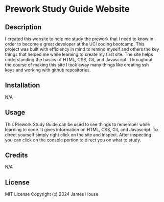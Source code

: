 # Prework Study Guide Website

## Description

I created this website to help me study the prework that I need to know in order to become a great developer at the UCI coding bootcamp. This project was built with efficiency in mind to remind myself and others the key things that helped me while learning to create my first site. The site helps understanding the basics of HTML, CSS, Git, and Javascript. Throughout the course of making this site I took away many things like creating ssh keys and working with github repositories. 

## Installation

N/A

## Usage

This Prework Study Guide can be used to see things to remember while learning to code. It gives information on HTML, CSS, Git, and Javascript. To direct yourself simply right click on the site and inspect. After inspecting you can click on the console portion to direct you on what to study.

## Credits

N/A

## License

MIT License Copyright (c) 2024 James House
